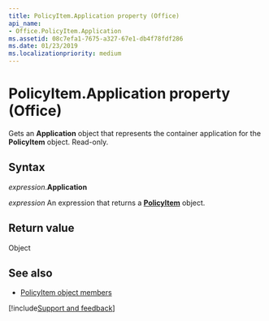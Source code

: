 ```yaml
---
title: PolicyItem.Application property (Office)
api_name:
- Office.PolicyItem.Application
ms.assetid: 08c7efa1-7675-a327-67e1-db4f78fdf286
ms.date: 01/23/2019
ms.localizationpriority: medium
---
```



# PolicyItem.Application property (Office)

Gets an **Application** object that represents the container application for the **PolicyItem** object. Read-only.


## Syntax

_expression_.**Application**

_expression_ An expression that returns a **[PolicyItem](Office.PolicyItem.md)** object.


## Return value

Object


## See also

- [PolicyItem object members](overview/Library-Reference/policyitem-members-office.md)


[!include[Support and feedback](~/includes/feedback-boilerplate.md)]